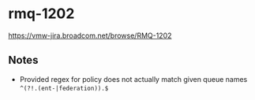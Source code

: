 # rmq-1202
https://vmw-jira.broadcom.net/browse/RMQ-1202

## Notes

* Provided regex for policy does not actually match given queue names `^(?!.(ent-|federation)).$`
